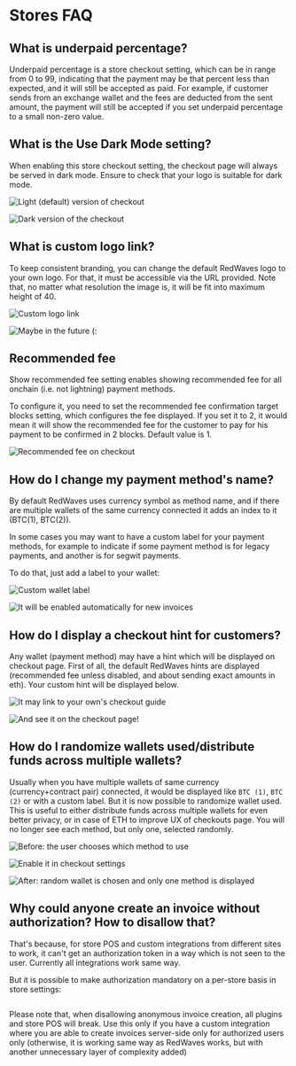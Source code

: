 # Stores FAQ

## What is underpaid percentage?

Underpaid percentage is a store checkout setting, which can be in range from 0 to 99, indicating that the payment may be that percent less than expected, and it will still be accepted as paid. For example, if customer sends from an exchange wallet and the fees are deducted from the sent amount, the payment will still be accepted if you set underpaid percentage to a small non-zero value.

## What is the Use Dark Mode setting?

When enabling this store checkout setting, the checkout page will always be served in dark mode. Ensure to check that your logo is suitable for dark mode.&#x20;

![Light (default) version of checkout](../../.gitbook/assets/checkout\_page.png)

![Dark version of the checkout](../../.gitbook/assets/checkout\_dark.png)

## What is custom logo link?

To keep consistent branding, you can change the default RedWaves logo to your own logo. For that, it must be accessible via the URL provided. Note that, no matter what resolution the image is, it will be fit into maximum height of 40.

![Custom logo link](../../.gitbook/assets/custom\_logo.png)

![Maybe in the future (:](../../.gitbook/assets/custom\_logo\_checkout.png)

## Recommended fee

Show recommended fee setting enables showing recommended fee for all onchain (i.e. not lightning) payment methods.&#x20;

To configure it, you need to set the recommended fee confirmation target blocks setting, which configures the fee displayed. If you set it to 2, it would mean it will show the recommended fee for the customer to pay for his payment to be confirmed in 2 blocks. Default value is 1.

![Recommended fee on checkout](../../.gitbook/assets/recommended\_fee.png)

## How do I change my payment method's name?

By default RedWaves uses currency symbol as method name, and if there are multiple wallets of the same currency connected it adds an index to it (BTC(1), BTC(2)).

In some cases you may want to have a custom label for your payment methods, for example to indicate if some payment method is for legacy payments, and another is for segwit payments.

To do that, just add a label to your wallet:

![Custom wallet label](../../.gitbook/assets/wallet\_label.png)

![It will be enabled automatically for new invoices](../../.gitbook/assets/custom\_label\_checkout.png)

## How do I display a checkout hint for customers?

Any wallet (payment method) may have a hint which will be displayed on checkout page. First of all, the default RedWaves hints are displayed (recommended fee unless disabled, and about sending exact amounts in eth). Your custom hint will be displayed below.

![It may link to your own's checkout guide](../../.gitbook/assets/wallet\_hint.png)

![And see it on the checkout page!](../../.gitbook/assets/checkout\_hint.png)

## How do I randomize wallets used/distribute funds across multiple wallets?

Usually when you have multiple wallets of same currency (currency+contract pair) connected, it would be displayed like `BTC (1)`, `BTC (2)` or with a custom label. But it is now possible to randomize wallet used. This is useful to either distribute funds across multiple wallets for even better privacy, or in case of ETH to improve UX of checkouts page. You will no longer see each method, but only one, selected randomly.

![Before: the user chooses which method to use](../../.gitbook/assets/randomize\_wallet\_before.png)

![Enable it in checkout settings](../../.gitbook/assets/randomize\_wallet\_prompt.png)

![After: random wallet is chosen and only one method is displayed](../../.gitbook/assets/randomize\_wallet\_after.png)

## Why could anyone create an invoice without authorization? How to disallow that?

That's because, for store POS and custom integrations from different sites to work, it can't get an authorization token in a way which is not seen to the user. Currently all integrations work same way.

But it is possible to make authorization mandatory on a per-store basis in store settings:

<figure><img src="../../.gitbook/assets/mandatory_invoice_auth.png" alt=""><figcaption></figcaption></figure>

Please note that, when disallowing anonymous invoice creation, all plugins and store POS will break. Use this only if you have a custom integration where you are able to create invoices server-side only for authorized users only (otherwise, it is working same way as RedWaves works, but with another unnecessary layer of complexity added)
